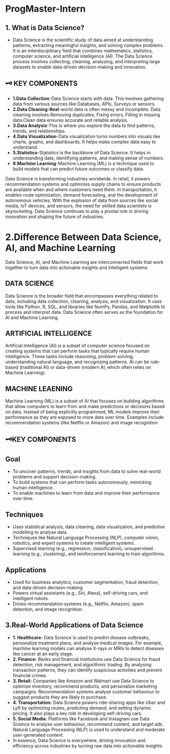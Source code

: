 # ProgMaster-Intern
## 1. What is Data Science?
- Data Science is the scientific study of data aimed at understanding patterns, extracting meaningful insights, and solving complex problems. It is an interdisciplinary field that combines mathematics, statistics, computer science, and artificial intelligence (AI). The Data Science process involves collecting, cleaning, analysing, and interpreting large datasets to enable data-driven decision-making and innovation.
## 🗝  KEY COMPONENTS
- **1.Data Collection**-Data Science starts with data. This involves gathering data from various sources like Databases, APIs, Surveys or sensors.
- **2.Data Cleaning-Real**-world data is often messy and incomplete. Data cleaning involves Removing duplicates, Fixing errors, Filling in missing data.Clean data ensures accurate and reliable analysis.
- **3.Data Analysis**-This is where you explore the data to find patterns, trends, and relationships.
- **4.Data Visualization**-Data visualization turns numbers into visuals like charts, graphs, and dashboards. It helps make complex data easy to understand.
- **5.Statistics**-Statistics is the backbone of Data Science. It helps in understanding data, identifying patterns, and making sense of numbers.
- **6.Machine Learning**-Machine Learning (ML) is a technique used to build models that can predict future outcomes or classify data.

Data Science is transforming industries worldwide. In retail, it powers recommendation systems and optimizes supply chains to ensure products are available when and where customers need them. In transportation, it enables route optimization, demand forecasting, and the development of autonomous vehicles. With the explosion of data from sources like social media, IoT devices, and sensors, the need for skilled data scientists is skyrocketing. Data Science continues to play a pivotal role in driving innovation and shaping the future of industries.
# 2.Difference Between Data Science, AI, and Machine Learning
Data Science, AI, and Machine Learning are interconnected fields that work together to turn data into actionable insights and intelligent systems.
## DATA SCIENCE
Data Science is the broader field that encompasses everything related to data, including data collection, cleaning, analysis, and visualization. It uses tools like Python, R, SQL, and libraries like NumPy, Pandas, and Matplotlib to process and interpret data. Data Science often serves as the foundation for AI and Machine Learning.
## ARTIFICIAL INTELLIGENCE
Artificial Intelligence (AI) is a subset of computer science focused on creating systems that can perform tasks that typically require human intelligence. These tasks include reasoning, problem-solving, understanding natural language, and recognizing patterns. AI can be rule-based (traditional AI) or data-driven (modern AI, which often relies on Machine Learning).
## MACHINE LEAENING
Machine Learning (ML) is a subset of AI that focuses on building algorithms that allow computers to learn from and make predictions or decisions based on data. Instead of being explicitly programmed, ML models improve their performance as they are exposed to more data over time. Examples include recommendation systems (like Netflix or Amazon) and image recognition
## 🗝KEY COMPONENTS
## Goal
- To uncover patterns, trends, and insights from data to solve real-world problems and support decision-making.
- To build systems that can perform tasks autonomously, mimicking human intelligence.
- To enable machines to learn from data and improve their performance over time.
## Techniques
- Uses statistical analysis, data cleaning, data visualization, and predictive modelling to analyse data.
- Techniques like Natural Language Processing (NLP), computer vision, robotics, and expert systems to create intelligent systems.
- Supervised learning (e.g., regression, classification), unsupervised learning (e.g., clustering), and reinforcement learning to train algorithms.
## Applications
- Used for business analytics, customer segmentation, fraud detection, and data-driven decision-making.
- Powers virtual assistants (e.g., Siri, Alexa), self-driving cars, and intelligent robots.
- Drives recommendation systems (e.g., Netflix, Amazon), spam detection, and image recognition.
## 3.Real-World Applications of Data Science
- **1.	Healthcare:** Data Science is used to predict disease outbreaks, personalize treatment plans, and analyse medical images. For example, machine learning models can analyse X-rays or MRIs to detect diseases like cancer at an early stage.
- **2.	Finance:** Banks and financial institutions use Data Science for fraud detection, risk management, and algorithmic trading. By analysing transaction patterns, they can identify suspicious activities and prevent financial crimes.
- **3.	Retail:** Companies like Amazon and Walmart use Data Science to optimize inventory, recommend products, and personalize marketing campaigns. Recommendation systems analyse customer behaviour to suggest products they are likely to purchase.
- **4.	Transportation:** Data Science powers ride-sharing apps like Uber and Lyft by optimizing routes, predicting demand, and setting dynamic pricing. It also plays a key role in developing self-driving cars.
- **5.	Social Media:** Platforms like Facebook and Instagram use Data Science to analyse user behaviour, recommend content, and target ads. Natural Language Processing (NLP) is used to understand and moderate user-generated content.
- In essence, Data Science is everywhere, driving innovation and efficiency across industries by turning raw data into actionable insights.

